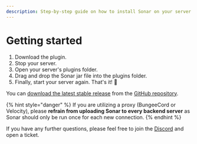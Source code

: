 ```yaml
---
description: Step-by-step guide on how to install Sonar on your server.
---
```


# Getting started

1. Download the plugin.
2. Stop your server.
3. Open your server's plugins folder.
4. Drag and drop the Sonar jar file into the plugins folder.
5. Finally, start your server again. That's it! :tada:

You can [download the latest stable release](https://github.com/jonesdevelopment/sonar/releases/latest) from the [GitHub repository](https://github.com/jonesdevelopment/sonar/).

{% hint style="danger" %}
If you are utilizing a proxy (BungeeCord or Velocity), please **refrain from uploading Sonar to every backend server** as Sonar should only be run once for each new connection.
{% endhint %}

If you have any further questions, please feel free to join the [Discord](https://jonesdev.xyz/discord) and open a ticket.
